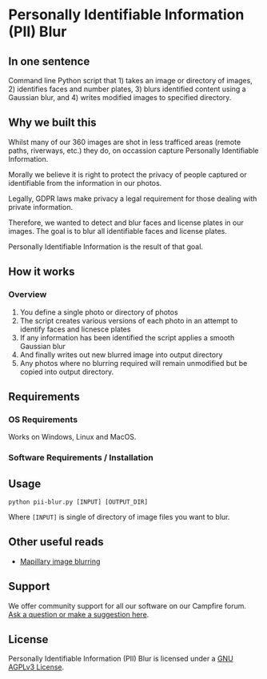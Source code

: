 # Personally Identifiable Information (PII) Blur

## In one sentence

Command line Python script that 1) takes an image or directory of images, 2) identifies faces and number plates, 3) blurs identified content using a Gaussian blur, and 4) writes modified images to specified directory.

## Why we built this

Whilst many of our 360 images are shot in less trafficed areas (remote paths, riverways, etc.) they do, on occassion capture Personally Identifiable Information.

Morally we believe it is right to protect the privacy of people captured or identifiable from the information in our photos.

Legally, GDPR laws make privacy a legal requirement for those dealing with private information.

Therefore, we wanted to detect and blur faces and license plates in our images. The goal is to blur all identifiable faces and license plates.

Personally Identifiable Information is the result of that goal.

## How it works

### Overview

1. You define a single photo or directory of photos
2. The script creates various versions of each photo in an attempt to identify faces and licnesce plates
3. If any information has been identified the script applies a smooth Gaussian blur
4. And finally writes out new blurred image into output directory
5. Any photos where no blurring required will remain unmodified but be copied into output directory.

## Requirements

### OS Requirements

Works on Windows, Linux and MacOS.

### Software Requirements / Installation


## Usage

```
python pii-blur.py [INPUT] [OUTPUT_DIR]
```

Where `[INPUT]` is single of directory of image files you want to blur. 


## Other useful reads

* [Mapillary image blurring](https://blog.mapillary.com/update/2018/04/19/accurate-privacy-blurring-at-scale.html)

## Support 

We offer community support for all our software on our Campfire forum. [Ask a question or make a suggestion here](https://campfire.trekview.org/c/support/8).

## License

Personally Identifiable Information (PII) Blur is licensed under a [GNU AGPLv3 License](/LICENSE.txt).
